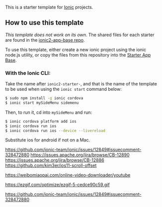 This is a starter template for [Ionic](http://ionicframework.com/docs/) projects.

## How to use this template

*This template does not work on its own*. The shared files for each starter are found in the [ionic2-app-base repo](https://github.com/ionic-team/ionic2-app-base).

To use this template, either create a new ionic project using the ionic node.js utility, or copy the files from this repository into the [Starter App Base](https://github.com/ionic-team/ionic2-app-base).

### With the Ionic CLI:

Take the name after `ionic2-starter-`, and that is the name of the template to be used when using the `ionic start` command below:

```bash
$ sudo npm install -g ionic cordova
$ ionic start mySideMenu sidemenu
```

Then, to run it, cd into `mySideMenu` and run:

```bash
$ ionic cordova platform add ios
$ ionic cordova run ios
$ ionic cordova run ios --device --livereload
```

Substitute ios for android if not on a Mac.

https://github.com/ionic-team/ionic/issues/12849#issuecomment-328472880
https://issues.apache.org/jira/browse/CB-12890
https://issues.apache.org/jira/browse/CB-12886
https://github.com/kim3er/ios11-scroll-offset

https://weibomiaopai.com/online-video-downloader/youtube

https://ezgif.com/optimize/ezgif-5-cedce90c59.gif

https://github.com/ionic-team/ionic/issues/12849#issuecomment-328472880
